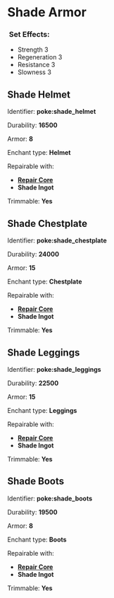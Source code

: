 # Shade Armor

### <img src="https://github.com/user-attachments/assets/53329be8-f7e5-4c01-b7e4-a27b567c7998" alt="" data-size="line"> Set Effects:

* Strength 3
* Regeneration 3
* Resistance 3
* Slowness 3

## Shade Helmet

Identifier: **poke:shade\_helmet**

Durability: **16500**

Armor: **8**

Enchant type: **Helmet**

Repairable with:

* [**Repair Core**](https://pfewiki.gitbook.io/home/items/cores/repair-core)
* **Shade Ingot**

Trimmable: **Yes**

## Shade Chestplate

Identifier: **poke:shade\_chestplate**

Durability: **24000**

Armor: **15**

Enchant type: **Chestplate**

Repairable with:

* [**Repair Core**](https://pfewiki.gitbook.io/home/items/cores/repair-core)
* **Shade Ingot**

Trimmable: **Yes**

## Shade Leggings

Identifier: **poke:shade\_leggings**

Durability: **22500**

Armor: **15**

Enchant type: **Leggings**

Repairable with:

* [**Repair Core**](https://pfewiki.gitbook.io/home/items/cores/repair-core)
* **Shade Ingot**

Trimmable: **Yes**

## Shade Boots

Identifier: **poke:shade\_boots**

Durability: **19500**

Armor: **8**

Enchant type: **Boots**

Repairable with:

* [**Repair Core**](https://pfewiki.gitbook.io/home/items/cores/repair-core)
* **Shade Ingot**

Trimmable: **Yes**
